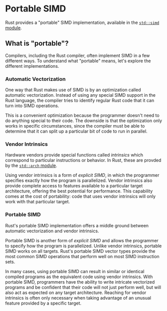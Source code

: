 # Portable SIMD

Rust provides a "portable" SIMD implementation, available in the [`std::simd` module](https://doc.rust-lang.org/std/simd/index.html).

## What is "portable"?

Compilers, including the Rust compiler, often implement SIMD in a few different ways.
To understand what "portable" means, let's explore the different implementations.

### Automatic Vectorization

One way that Rust makes use of SIMD is by an optimization called automatic vectorization.
Instead of using any special SIMD support in the Rust language, the compiler tries to identify regular Rust code that it can turn into SIMD operations.

This is a convenient optimization because the programmer doesn't need to do anything special to their code.
The downside is that the optimization only works in specific circumstances, since the compiler must be able to determine that it can split up a particular bit of code to run in parallel.

### Vendor Intrinsics

Hardware vendors provide special functions called _intrinsics_ which correspond to particular instructions or behavior.
In Rust, these are provded by the [`std::arch` module](https://doc.rust-lang.org/std/arch/index.html).

Using vendor intrinsics is a form of _explicit SIMD_, in which the programmer specifies exactly how the program is parallelized.
Vendor intrinsics also provide complete access to features available to a particular target architecture, offering the best potential for performance.
This capability comes at the cost of portability: code that uses vendor intrinsics will only work with that particular target.

### Portable SIMD

Rust's portable SIMD implementation offers a middle ground between automatic vectorization and vendor intrinsics.

Portable SIMD is another form of _explicit SIMD_ and allows the programmer to specify how the program is parallelized.
Unlike vendor intrinsics, portable SIMD works on all targets.
Rust's portable SIMD vector types provide the most common SIMD operations that perform well on most SIMD instruction sets.

In many cases, using portable SIMD can result in similar or identical compiled programs as the equivalent code using vendor intrinsics.
With portable SIMD, programmers have the ability to write intricate vectorized programs and be confident that their code will not just perform well, but will also act as expected on any target architecture.
Reaching for vendor intrinsics is often only necessary when taking advantage of an unusual feature provided by a specific target.
